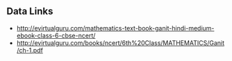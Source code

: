 ## Data Links

- http://evirtualguru.com/mathematics-text-book-ganit-hindi-medium-ebook-class-6-cbse-ncert/
- http://evirtualguru.com/books/ncert/6th%20Class/MATHEMATICS/Ganit/ch-1.pdf
